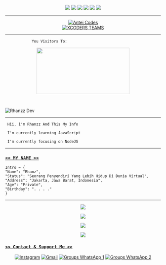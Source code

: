 <p align="center">
  <img src="https://img.shields.io/badge/-JavaScript-black?style=flat-square&logo=javascript" />
  <img src="https://img.shields.io/badge/-Node.js-black?style=flat-square&logo=Node.js" />
  <img src="https://img.shields.io/badge/-HTML5-black?style=flat-square&logo=html5&logoColor=e34f26" />
  <img src="https://img.shields.io/badge/-CSS3-black?style=flat-square&logo=css3&logoColor=1572b6" />
  <img src="https://img.shields.io/badge/-Git-black?style=flat-square&logo=git" />
  <img src="https://img.shields.io/badge/-GitHub-black?style=flat-square&logo=github" /> <br>
</p>

___

<p align="center">
<a target="_blank" href="https://github.com/AnteiCodes/"><img alt="Antei Codes" src="https://img.shields.io/badge/Antei Codes%20-%23121011.svg?&style=for-the-badge&logo=linux&logoColor=red"></a><br>
<a target="_blank" href="https://github.com/xcoders-teams/"><img alt="XCODERS TEAMS" src="https://img.shields.io/badge/YURI BOT%20-%23121011.svg?&style=for-the-badge&logo=ubuntu&logoColor=white"></a>
</p>


___
```
            You Visitors To:
```
<p align="center">
<img width="300" height="150" src="https://telegra.ph/file/c40216ce509308da1b521.jpg" />
</p><br>

![Rhanzz Dev](https://cardivo.vercel.app/api?name=RhanzzDev&description=Hi,%20i%27m%20Rhanzz%20and%20i%27m%20just%20a%20newbie%20programmer%20Nice%20to%20meet%20you%20%F0%9F%91%8B&image=https://telegra.ph/file/40540dc07ff07dae40e85.jpg&s=10&backgroundColor=%23ecf0f1&instagram=rhannril&github=RhanzStore&site=rhanz1004@gmail.com&iconColor=%23595959&fontColor=%23595959&pattern=ticTacToe&colorPattern=%23eaeaea&opacity=1)
___

```
 Hii, i'm Rhanzz And This My Info 

 I'm currently learning JavaScript 

 I'm currently focusing on NodeJS 

```
___

### [` << MY NAME >> `](https://wa.me/6283897825283)
```
Intro = {
"Name": "Rhanz",
"Status": "Seorang Penyendiri Yang Lebih Hidup Di Dunia Virtual",
"Address": "Jakarta, Jawa Barat, Indonesia",
"Age": "Private",
"Birthday": ". . . ."
}
```
___


<p align="center">
  <a href="https://github.com/RhanzStore"><img src="https://github-readme-stats.vercel.app/api?username=RhanzStore&theme=tokyonight&show_icons=true" /></a>
</p>

<p align="center">
  <a href="https://github.com/RhanzStore"><img src="https://github-readme-streak-stats.herokuapp.com?user=RhanzStore&theme=tokyonight&hide_border=false&properties=background&border=%239611C5FF" /><a>
</p>
  
<p align="center">
  <a href="https://github.com/RhanzStore"><img src="https://github-readme-stats.vercel.app/api/top-langs?username=RhanzStore&theme=tokyonight&layout=compact" /></a>
</p>
  
<p align="center">
  <a href="https://github.com/RhanzStore"><img src="https://github-profile-trophy.vercel.app/?username=RhanzStore&theme=radical&margin-w=20&no-bg=true&no-frame=false" /><a>
</p>
  
                                        
### [` << Contact & Support Me >> `]()

<p align="center">
<a href="https://www.instagram.com/rhannril" target="_blank"><img src="https://img.shields.io/badge/Instagram-%23E4405F.svg?&style=flat-square&logo=instagram&logoColor=white" alt="Instagram"></a>
<a href="rhanz1004@gmail.com" target="_blank"><img src="https://img.shields.io/badge/Gmail-D14836?style=flat-square&logo=gmail&logoColor=white" alt="Gmail"></a>
<a href="https://chat.whatsapp.com/KNo5UxGr61iBpb7aHRp3vh" target="_blank"><img src="https://img.shields.io/badge/Groups Whatsapp-%808080.svg?&style=flat-square&logo=Whatsapp&logoColor=white" alt="Groups WhatsApp 1"></a>
<a href="https://chat.whatsapp.com/BzVTLqmeO9SKAPbi9SbA0a" target="_blank"><img src="https://img.shields.io/badge/Groups Whatsapp-%808080.svg?&style=flat-square&logo=Whatsapp&logoColor=white" alt="Groups WhatsApp 2"></a>
</p>
